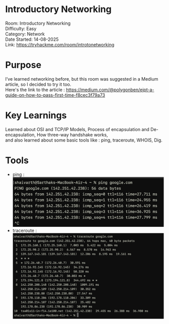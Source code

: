# Introductory Networking
  Room: Introductory Networking<br>
  Difficulty: Easy<br>
  Category: Network<br>
  Date Started: 14-08-2025<br>
  Link: https://tryhackme.com/room/introtonetworking

# Purpose 
  I’ve learned networking before, but this room was suggested in a Medium article, so I decided to try it too.<br>
  Here's the link to the article : https://medium.com/@polygonben/ejpt-a-guide-on-how-to-pass-first-time-f8cec3f79a73<br>

# Key Learnings 
  Learned about OSI and TCP/IP Models, Process of encapsulation and De-encapsulation, How three-way handshake works,<br>
  and also learned about some basic tools like : ping, traceroute, WHOIS, Dig.<br>

# Tools 
  * ping : 
    ![Ping Test](./images/ping.png)
  * traceroute :
    ![traceroute](./images/traceroute.png)
                                                                        
  
